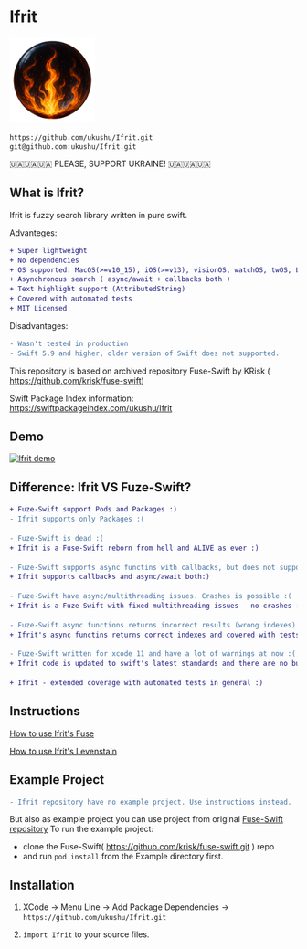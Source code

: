 # Ifrit

<img src="https://raw.githubusercontent.com/ukushu/Ifrit/main/Ifrit_Logo_360.png" width="150" height="150">

```
https://github.com/ukushu/Ifrit.git
git@github.com:ukushu/Ifrit.git
```
🇺🇦🇺🇦🇺🇦 PLEASE, SUPPORT UKRAINE! 🇺🇦🇺🇦🇺🇦

## What is Ifrit?
Ifrit is fuzzy search library written in pure swift.

Advanteges:
```diff
+ Super lightweight
+ No dependencies
+ OS supported: MacOS(>=v10_15), iOS(>=v13), visionOS, watchOS, twOS, Linux
+ Asynchronous search ( async/await + callbacks both )
+ Text highlight support (AttributedString)
+ Covered with automated tests
+ MIT Licensed
```

Disadvantages:
```diff
- Wasn't tested in production
- Swift 5.9 and higher, older version of Swift does not supported.
```

This repository is based on archived repository Fuse-Swift by KRisk ( https://github.com/krisk/fuse-swift)

Swift Package Index information: https://swiftpackageindex.com/ukushu/Ifrit


## Demo

<!-- ![Demo](https://s17.postimg.org/47a90nmvj/bitap-search-demo.gif) -->

[![Ifrit demo][1]][1]


## Difference: Ifrit VS Fuze-Swift?
```diff
+ Fuze-Swift support Pods and Packages :)
- Ifrit supports only Packages :(

- Fuze-Swift is dead :(
+ Ifrit is a Fuse-Swift reborn from hell and ALIVE as ever :)

- Fuze-Swift supports async functins with callbacks, but does not support async/await
+ Ifrit supports callbacks and async/await both:)

- Fuze-Swift have async/multithreading issues. Crashes is possible :(
+ Ifrit is a Fuze-Swift with fixed multithreading issues - no crashes :)

- Fuze-Swift async functions returns incorrect results (wrong indexes) :((((
+ Ifrit's async functins returns correct indexes and covered with tests :)

- Fuze-Swift written for xcode 11 and have a lot of warnings at now :(
+ Ifrit code is updated to swift's latest standards and there are no build warnings :)

+ Ifrit - extended coverage with automated tests in general :)
```

## Instructions

[How to use Ifrit's Fuse](https://github.com/ukushu/Ifrit/blob/main/Docs/FuseInstructions.md)

[How to use Ifrit's Levenstain](https://github.com/ukushu/Ifrit/blob/main/Docs/LevenstainInstructions.md)

## Example Project

```diff
- Ifrit repository have no example project. Use instructions instead.
```

But also as example project you can use project from original [Fuse-Swift repository](https://github.com/krisk/fuse-swift)
To run the example project:
* clone the Fuse-Swift( https://github.com/krisk/fuse-swift.git ) repo
* and run `pod install` from the Example directory first.

## Installation

1. XCode -> Menu Line -> Add Package Dependencies -> `https://github.com/ukushu/Ifrit.git`

2. `import Ifrit` to your source files.

  [1]: https://i.sstatic.net/8MwFeAHT.gif
